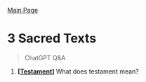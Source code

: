 [Main Page](https://yooyolo.github.io/Jewish_Learning/)
# 3 Sacred Texts
> ChatGPT Q&A <br>

1. __[[Testament](3_Sacred_Texts/Testament.md)]__ What does testament mean?
